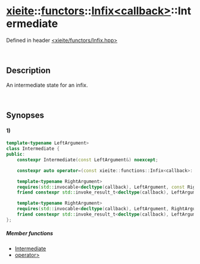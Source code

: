 # [xieite](../../../xieite.md)\:\:[functors](../../../functors.md)\:\:[Infix\<callback\>](../../Infix.md)\:\:Intermediate
Defined in header [<xieite/functors/Infix.hpp>](../../../../include/xieite/functors/Infix.hpp)

&nbsp;

## Description
An intermediate state for an infix.

&nbsp;

## Synopses
#### 1)
```cpp
template<typename LeftArgument>
class Intermediate {
public:
    constexpr Intermediate(const LeftArgument&) noexcept;

    constexpr auto operator=(const xieite::functions::Infix<callback>::Intermediate<LeftArgument>&) = delete;

    template<typename RightArgument>
    requires(std::invocable<decltype(callback), LeftArgument, const RightArgument&>)
    friend constexpr std::invoke_result_t<decltype(callback), LeftArgument, const RightArgument&> operator>(xieite::functors::Infix<callback>::Intermediate<LeftArgument>&, const RightArgument&);

    template<typename RightArgument>
    requires(std::invocable<decltype(callback), LeftArgument, RightArgument&>)
    friend constexpr std::invoke_result_t<decltype(callback), LeftArgument, RightArgument&> operator>(xieite::functors::Infix<callback>::Intermediate<LeftArgument>&, RightArgument&);
};
```
##### Member functions
- [Intermediate](./structures/Intermediate/operators/constructor.md)
- [operator>](./structures/Intermediate/operators/more.md)
